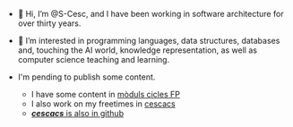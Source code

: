 - 👋 Hi, I’m @S-Cesc, and I have been working in software architecture for over thirty years.
- 👀 I’m interested in programming languages, data structures, databases and, touching the AI world, knowledge representation,
as well as computer science teaching and learning.

- I'm pending to publish some content.
  - I have some content in [mòduls cicles FP](https://www.fpcesc.epizy.com/?i=1) 
  - I also work on my freetimes in [cescacs](https://cescacs.orgfree.com/)
  - [***cescacs*** is also in github](https://github.com/cescacs)

<!--
- 🌱 I’m currently learning ...
- 💞️ I’m looking to collaborate on ...
- 📫 How to reach me ...
-->

<!---
S-Cesc/S-Cesc is a ✨ special ✨ repository because its `README.md` (this file) appears on your GitHub profile.
You can click the Preview link to take a look at your changes.
--->
